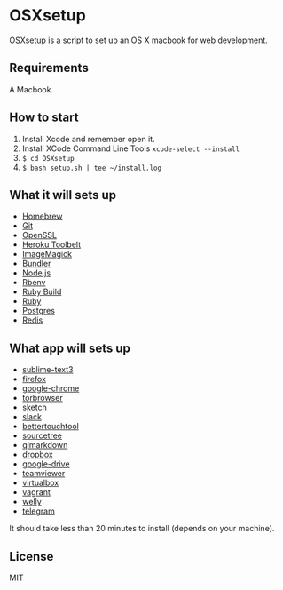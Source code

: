 # OSXsetup

OSXsetup is a script to set up an OS X macbook for web development.

## Requirements

A Macbook.

## How to start

1. Install Xcode and remember open it.
2. Install XCode Command Line Tools `xcode-select --install`
3. `$ cd OSXsetup`
4. `$ bash setup.sh | tee ~/install.log`

## What it will sets up

* [Homebrew]
* [Git]
* [OpenSSL]
* [Heroku Toolbelt]
* [ImageMagick]
* [Bundler]
* [Node.js]
* [Rbenv]
* [Ruby Build]
* [Ruby]
* [Postgres]
* [Redis]

[Homebrew]: http://brew.sh/
[Git]: https://git-scm.com/
[OpenSSL]: https://www.openssl.org/
[Heroku Toolbelt]: https://toolbelt.heroku.com/
[Bundler]: http://bundler.io/
[ImageMagick]: http://www.imagemagick.org/
[Node.js]: http://nodejs.org/
[NPM]: https://www.npmjs.org/
[Rbenv]: https://github.com/sstephenson/rbenv
[Ruby Build]: https://github.com/sstephenson/ruby-build
[Ruby]: https://www.ruby-lang.org/en/
[Postgres]: http://www.postgresql.org/
[Redis]: http://redis.io/

## What app will sets up

* [sublime-text3]
* [firefox]
* [google-chrome]
* [torbrowser]
* [sketch]
* [slack]
* [bettertouchtool]
* [sourcetree]
* [qlmarkdown]
* [dropbox]
* [google-drive]
* [teamviewer]
* [virtualbox]
* [vagrant]
* [welly]
* [telegram]

[sublime-text3]: https://www.sublimetext.com/3
[firefox]: https://www.mozilla.org/en-US/firefox/new/
[google-chrome]: www.google.com/chrome
[torbrowser]: https://www.torproject.org/projects/torbrowser.html.en
[sketch]: https://www.sketchapp.com/
[slack]: https://slack.com/
[bettertouchtool]: https://www.boastr.net/
[sourcetree]: https://www.sourcetreeapp.com/
[qlmarkdown]: https://github.com/toland/qlmarkdown
[dropbox]: https://www.dropbox.com/
[google-drive]: https://www.google.com/drive/
[teamviewer]: https://www.teamviewer.com/en/
[virtualbox]: https://www.virtualbox.org/
[vagrant]: https://www.vagrantup.com/
[welly]: https://code.google.com/archive/p/welly/
[telegram]: https://telegram.org/

It should take less than 20 minutes to install (depends on your machine).

## License
MIT
